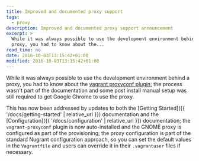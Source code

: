 ```yaml
---
title: Improved and documented proxy support
tags:
  - proxy
description: Improved and documented proxy support announcement
excerpt: >
  While it was always possible to use the development environment behind a
  proxy, you had to know about the...
read_time: no
date: 2016-10-03T13:15:42+01:00
modified: 2016-10-03T13:15:42+01:00
---
```


While it was always possible to use the development environment behind a proxy,
you had to know about the
[vagrant proxyconf plugin](https://github.com/tmatilai/vagrant-proxyconf); the
process wasn't part of the documentation and some post install manual setup was
still required to get Google Chrome to use the proxy.

This has now been addressed by updates to both the
[Getting Started]({{ '/docs/getting-started' | relative_url }}) documentation
and the [Configuration]({{ '/docs/configuration' | relative_url }})
documentation; the `vagrant-proxyconf` plugin is now auto-installed and the
GNOME proxy is configured as part of the provisioning; the proxy configuration
is part of the standard Nugrant configuration approach, so you can set the
default values in the `Vagrantfile` and users can override it in their
`.vagrantuser` files if necessary.
